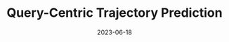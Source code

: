 ---
title: "Query-Centric Trajectory Prediction"
collection: publications
permalink: /publication/qcnet
excerpt: 'A query-centric paradigm for trajectory prediction, enabling streaming scene encoding, parallel multi-agent decoding, multi-modal and long-term prediction.'
date: 2023-06-18
venue: 'CVPR 2023 (rank 1st on Argoverse 1 and Argoverse 2 motion forecasting benchmarks)'
paperurl: 'https://openaccess.thecvf.com/content/CVPR2023/papers/Zhou_Query-Centric_Trajectory_Prediction_CVPR_2023_paper.pdf'
imgurl: 'qcnet.png'
show: true
authors:
    - name: Zikang Zhou
    - name: Jianping Wang
    - name: Yung-Hui Li
    - name: Yu-Kai Huang
links:
    - name: Paper
      link: https://openaccess.thecvf.com/content/CVPR2023/papers/Zhou_Query-Centric_Trajectory_Prediction_CVPR_2023_paper.pdf
    - name: Github
      link: https://github.com/ZikangZhou/QCNet
    - name: 經濟日報
      link: https://money.udn.com/money/story/5612/7184617
    - name: 微信公众号
      link: https://mp.weixin.qq.com/s/Aek1ThqbrKWCSMHG6Xr9eA
---